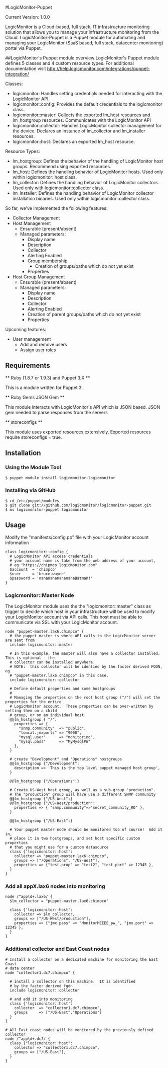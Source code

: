 #LogicMonitor-Puppet

Current Version: 1.0.0

LogicMonitor is a Cloud-based, full stack, IT infrastructure monitoring solution that 
allows you to manage your infrastructure monitoring from the Cloud.
LogicMonitor-Puppet is a Puppet module for automating and managing your LogicMonitor 
(SaaS based, full stack, datacenter monitoring) portal via Puppet.

##LogicMonitor's Puppet module overview
LogicMonitor's Puppet module defines 5 classes and 4 custom resource types. For additional documentation visit http://help.logicmonitor.com/integrations/puppet-integration/

Classes:
* logicmonitor: Handles setting credentials needed for interacting with the LogicMonitor API.
* logicmonitor::config: Provides the default credentials to the logicmonitor class.
* logicmonitor::master: Collects the exported lm_host resources and lm_hostgroup resources. Communicates with the LogicMonitor API
* logicmonitor::collector: Handles LogicMonitor collector management for the device. Declares an instance of lm_collector and lm_installer resources.
* logicmonitor::host: Declares an exported lm_host resource.

Resource Types:
* lm_hostgroup: Defines the behavior of the handling of LogicMonitor host groups. Recommend using exported resources.
* lm_host: Defines the handling behavior of LogicMonitor hosts. Used only within logicmonitor::host class.
* lm_collector: Defines the handling behavior of LogicMonitor collectors. Used only with logicmonitor::collector class.
* lm_installer: Defines the handling behavior of LogicMonitor collector installation binaries. Used only within logicmonitor::collector class.

So far, we've implemented the following features:

* Collector Management    
* Host Management
  * Ensurable (present/absent)
  * Managed parameters:
    * Display name
    * Description
    * Collector
    * Alerting Enabled
    * Group membership
      * Creation of groups/paths which do not yet exist
    * Properties  
* Host Group Management
  * Ensurable (present/absent)
  * Managed parameters:
    * Display name
    * Description
    * Collector
    * Alerting Enabled
    * Creation of parent groups/paths which do not yet exist
    * Properties  

Upcoming features:

* User management
  * Add and remove users
  * Assign user roles

## Requirements

** Ruby (1.8.7 or 1.9.3) and Puppet 3.X **

This is a module written for Puppet 3

** Ruby Gems  JSON Gem **

This module interacts with LogicMonitor's API which is JSON based. JSON gem needed to parse responses from the servers

** storeconfigs **

This module uses exported resources extensively. Exported resources require storeconfigs = true.

## Installation

### Using the Module Tool

    $ puppet module install logicmonitor-logicmonitor

### Installing via GitHub

    $ cd /etc/puppet/modules
    $ git clone git://github.com/logicmonitor/logicmonitor-puppet.git
    $ mv logicmonitor-puppet logicmonitor

## Usage

Modify the "manifests/config.pp" file with your LogicMonitor account information

    class logicmonitor::config {
      # LogicMonitor API access credentials
      # your account name is take from the web address of your account, 
      # eg "https://chipmco.logicmonitor.com"
      $account  = 'chimpco'
      $user     = 'bruce.wayne'
      $password = 'nanananananananaBatman!'
    }

### Logicmonitor::Master Node

The LogicMonitor module uses the the "logicmonitor::master" class as trigger
to decide which host in your infrastructure will be used to modify your 
LogicMonitor account via API calls.  This host must be able to communicate via
SSL with your LogicMonitor account.


    node "puppet-master.lax6.chimpco" {
      # the puppet master is where API calls to the LogicMonitor server are sent from
      include logicmonitor::master
      
      # In this example, the master will also have a collector installed.  This is optional - the
      # collector can be installed anywhere.
      # NOTE:  this collector will be identied by the facter derived FQDN, eg
      # "puppet-master.lax6.chimpco" in this case.
      include logicmonitor::collector  

      # Define default properties and some hostgroups
      #
      # Managing the properties on the root host group ("/") will set the properties for the entire 
      # LogicMonitor account.  These properties can be over-written by setting them on a child 
      # group, or on an individual host.
      @@lm_hostgroup { "/":
        properties => {
          "snmp.community"  => "public",
          "tomcat.jmxports" => "9000",
          "mysql.user"      => "monitoring",
          "mysql.pass"      => "MyMysqlPW"
        },
      }

      # create "Development" and "Operations" hostgroups
      @@lm_hostgroup {"/Development":
        description => 'This is the top level puppet managed host group',
      }

      @@lm_hostgroup {"/Operations":}

      # Create US-West host group, as well as a sub-group "production".  
      # The "production" group will have use a different SNMP community
      @@lm_hostgroup {"/US-West":}
      @@lm_hostgroup {"/US-West/production":
        properties => { "snmp.community"=>"secret_community_RO" },
      }

      @@lm_hostgroup {"/US-East":}

      # Your puppet master node should be monitored too of course!  Add it in,
      # place it in two hostgroups, and set host specific custom properties 
      # that you might use for a custom datasource
      class {'logicmonitor::host':
        collector => "puppet-master.lax6.chimpco",
        groups => ["/Operations", "/US-West"],
        properties => {"test.prop" => "test2", "test.port" => 12345 },
      }
    }

### Add all appX.lax6 nodes into monitoring

    node /^app\d+.lax6/ {
      $lm_collector = "puppet-master.lax6.chimpco"
      
      class {'logicmonitor::host':
        collector => $lm_collector,
        groups => ["/US-West/production"],
        properties => {"jmx.pass" => "MonitorMEEEE_pw_", "jmx.port" => 12345 },
      }
    }
      
### Additional collector and East Coast nodes

    # Install a collector on a dedicated machine for monitoring the East Coast
    # data center
    node "collector1.dc7.chimpco" {
      
      # install a collector on this machine.  It is identified
      # by the facter derived fqdn
      include logicmonitor::collector
      
      # and add it into monitoring
      class {'logicmonitor::host':
        collector  => "collector1.dc7.chimpco",
        groups     => ["/US-East","Operations"]
      }
    }

    # All East coast nodes will be monitored by the previously defined collector
    node /^app\d+.dc7/ {
      class {"logicmonitor::host":
        collector => "collector1.dc7.chimpco",
        groups => ["/US-East"],
      }
    }

